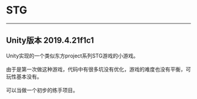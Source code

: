 # STG
----------
Unity版本 2019.4.21f1c1
----------------
Unity实现的一个类似东方project系列STG游戏的小游戏。<br><br>
由于是第一次做这种游戏，代码中有很多坑没有优化，游戏的难度也没有平衡，可玩性基本没有。<br><br>
可以当做一个初步的练手项目。<br><br>
